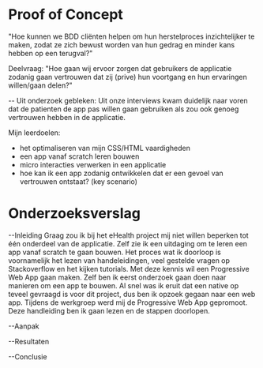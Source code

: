 # Proof of Concept 

"Hoe kunnen we BDD cliënten helpen om hun herstelproces inzichtelijker te maken, zodat ze zich bewust worden van hun gedrag en minder kans hebben op een terugval?"

Deelvraag: "Hoe gaan wij ervoor zorgen dat gebruikers de applicatie zodanig gaan vertrouwen dat zij (prive) hun voortgang en hun ervaringen willen/gaan delen?" 

-- Uit onderzoek gebleken: Uit onze interviews kwam duidelijk naar voren dat de patienten de app pas willen gaan gebruiken als zou ook genoeg vertrouwen hebben in de applicatie. 

Mijn leerdoelen:
- het optimaliseren van mijn CSS/HTML vaardigheden 
- een app vanaf scratch leren bouwen 
- micro interacties verwerken in een applicatie
- hoe kan ik een app zodanig ontwikkelen dat er een gevoel van vertrouwen ontstaat? (key scenario) 

# Onderzoeksverslag 

--Inleiding
Graag zou ik bij het eHealth project mij niet willen beperken tot één onderdeel van de applicatie. Zelf zie ik een uitdaging om te leren een app vanaf scratch te gaan bouwen. Het proces wat ik doorloop is voornamelijk het lezen van handeleidingen, veel gestelde vragen op Stackoverflow en het kijken tutorials. Met deze kennis wil een Progressive Web App gaan maken. Zelf ben ik eerst onderzoek gaan doen naar manieren om een app te bouwen. Al snel was ik eruit dat een native op teveel gevraagd is voor dit project, dus ben ik opzoek gegaan naar een web app. Tijdens de werkgroep werd mij de Progressive Web App gepromoot. Deze handleiding ben ik gaan lezen en de stappen doorlopen. 

--Aanpak



--Resultaten



--Conclusie


